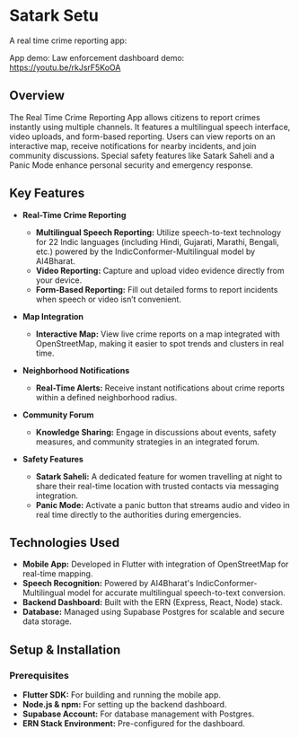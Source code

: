 # Satark Setu

A real time crime reporting app:

App demo: 
Law enforcement dashboard demo: https://youtu.be/rkJsrF5KoOA

## Overview

The Real Time Crime Reporting App allows citizens to report crimes instantly using multiple channels. It features a multilingual speech interface, video uploads, and form-based reporting. Users can view reports on an interactive map, receive notifications for nearby incidents, and join community discussions. Special safety features like Satark Saheli and a Panic Mode enhance personal security and emergency response.

## Key Features

- **Real-Time Crime Reporting**
  - **Multilingual Speech Reporting:** Utilize speech-to-text technology for 22 Indic languages (including Hindi, Gujarati, Marathi, Bengali, etc.) powered by the IndicConformer-Multilingual model by AI4Bharat.
  - **Video Reporting:** Capture and upload video evidence directly from your device.
  - **Form-Based Reporting:** Fill out detailed forms to report incidents when speech or video isn’t convenient.
  
- **Map Integration**
  - **Interactive Map:** View live crime reports on a map integrated with OpenStreetMap, making it easier to spot trends and clusters in real time.
  
- **Neighborhood Notifications**
  - **Real-Time Alerts:** Receive instant notifications about crime reports within a defined neighborhood radius.
  
- **Community Forum**
  - **Knowledge Sharing:** Engage in discussions about events, safety measures, and community strategies in an integrated forum.
  
- **Safety Features**
  - **Satark Saheli:** A dedicated feature for women travelling at night to share their real-time location with trusted contacts via messaging integration.
  - **Panic Mode:** Activate a panic button that streams audio and video in real time directly to the authorities during emergencies.

## Technologies Used

- **Mobile App:** Developed in Flutter with integration of OpenStreetMap for real-time mapping.
- **Speech Recognition:** Powered by AI4Bharat's IndicConformer-Multilingual model for accurate multilingual speech-to-text conversion.
- **Backend Dashboard:** Built with the ERN (Express, React, Node) stack.
- **Database:** Managed using Supabase Postgres for scalable and secure data storage.

## Setup & Installation

### Prerequisites

- **Flutter SDK:** For building and running the mobile app.
- **Node.js & npm:** For setting up the backend dashboard.
- **Supabase Account:** For database management with Postgres.
- **ERN Stack Environment:** Pre-configured for the dashboard.

